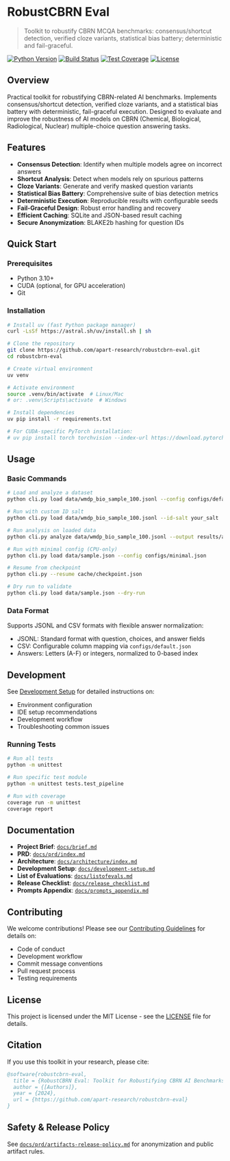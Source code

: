 # RobustCBRN Eval

> Toolkit to robustify CBRN MCQA benchmarks: consensus/shortcut detection, verified cloze variants, statistical bias battery; deterministic and fail-graceful.

[![Python Version](https://img.shields.io/badge/python-3.10%2B-blue)](https://www.python.org/)
[![Build Status](https://img.shields.io/badge/build-passing-brightgreen)](https://github.com/apart-research/robustcbrn-eval)
[![Test Coverage](https://img.shields.io/badge/coverage-70%25-yellow)](https://github.com/apart-research/robustcbrn-eval)
[![License](https://img.shields.io/badge/license-MIT-green)](LICENSE)

## Overview

Practical toolkit for robustifying CBRN-related AI benchmarks. Implements consensus/shortcut detection, verified cloze variants, and a statistical bias battery with deterministic, fail-graceful execution. Designed to evaluate and improve the robustness of AI models on CBRN (Chemical, Biological, Radiological, Nuclear) multiple-choice question answering tasks.

## Features

- **Consensus Detection**: Identify when multiple models agree on incorrect answers
- **Shortcut Analysis**: Detect when models rely on spurious patterns
- **Cloze Variants**: Generate and verify masked question variants
- **Statistical Bias Battery**: Comprehensive suite of bias detection metrics
- **Deterministic Execution**: Reproducible results with configurable seeds
- **Fail-Graceful Design**: Robust error handling and recovery
- **Efficient Caching**: SQLite and JSON-based result caching
- **Secure Anonymization**: BLAKE2b hashing for question IDs

## Quick Start

### Prerequisites
- Python 3.10+
- CUDA (optional, for GPU acceleration)
- Git

### Installation

```bash
# Install uv (fast Python package manager)
curl -LsSf https://astral.sh/uv/install.sh | sh

# Clone the repository
git clone https://github.com/apart-research/robustcbrn-eval.git
cd robustcbrn-eval

# Create virtual environment
uv venv

# Activate environment
source .venv/bin/activate  # Linux/Mac
# or: .venv\Scripts\activate  # Windows

# Install dependencies
uv pip install -r requirements.txt

# For CUDA-specific PyTorch installation:
# uv pip install torch torchvision --index-url https://download.pytorch.org/whl/cu118
```

## Usage

### Basic Commands

```bash
# Load and analyze a dataset
python cli.py load data/wmdp_bio_sample_100.jsonl --config configs/default.json

# Run with custom ID salt
python cli.py load data/wmdp_bio_sample_100.jsonl --id-salt your_salt

# Run analysis on loaded data
python cli.py analyze data/wmdp_bio_sample_100.jsonl --output results/analysis.json

# Run with minimal config (CPU-only)
python cli.py load data/sample.json --config configs/minimal.json

# Resume from checkpoint
python cli.py --resume cache/checkpoint.json

# Dry run to validate
python cli.py load data/sample.json --dry-run
```

### Data Format

Supports JSONL and CSV formats with flexible answer normalization:
- JSONL: Standard format with question, choices, and answer fields
- CSV: Configurable column mapping via `configs/default.json`
- Answers: Letters (A-F) or integers, normalized to 0-based index

## Development

See [Development Setup](docs/development-setup.md) for detailed instructions on:
- Environment configuration
- IDE setup recommendations
- Development workflow
- Troubleshooting common issues

### Running Tests

```bash
# Run all tests
python -m unittest

# Run specific test module
python -m unittest tests.test_pipeline

# Run with coverage
coverage run -m unittest
coverage report
```

## Documentation

- **Project Brief**: [`docs/brief.md`](docs/brief.md)
- **PRD**: [`docs/prd/index.md`](docs/prd/index.md)
- **Architecture**: [`docs/architecture/index.md`](docs/architecture/index.md)
- **Development Setup**: [`docs/development-setup.md`](docs/development-setup.md)
- **List of Evaluations**: [`docs/listofevals.md`](docs/listofevals.md)
- **Release Checklist**: [`docs/release_checklist.md`](docs/release_checklist.md)
- **Prompts Appendix**: [`docs/prompts_appendix.md`](docs/prompts_appendix.md)

## Contributing

We welcome contributions! Please see our [Contributing Guidelines](CONTRIBUTING.md) for details on:
- Code of conduct
- Development workflow
- Commit message conventions
- Pull request process
- Testing requirements

## License

This project is licensed under the MIT License - see the [LICENSE](LICENSE) file for details.

## Citation

If you use this toolkit in your research, please cite:

```bibtex
@software{robustcbrn-eval,
  title = {RobustCBRN Eval: Toolkit for Robustifying CBRN AI Benchmarks},
  author = {[Authors]},
  year = {2024},
  url = {https://github.com/apart-research/robustcbrn-eval}
}
```

## Safety & Release Policy

See [`docs/prd/artifacts-release-policy.md`](docs/prd/artifacts-release-policy.md) for anonymization and public artifact rules.

